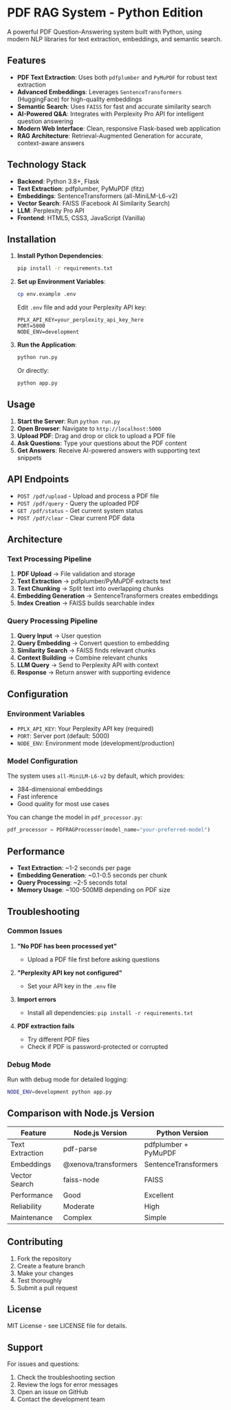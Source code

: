 # PDF RAG System - Python Edition

A powerful PDF Question-Answering system built with Python, using modern NLP libraries for text extraction, embeddings, and semantic search.

## Features

- **PDF Text Extraction**: Uses both `pdfplumber` and `PyMuPDF` for robust text extraction
- **Advanced Embeddings**: Leverages `SentenceTransformers` (HuggingFace) for high-quality embeddings
- **Semantic Search**: Uses `FAISS` for fast and accurate similarity search
- **AI-Powered Q&A**: Integrates with Perplexity Pro API for intelligent question answering
- **Modern Web Interface**: Clean, responsive Flask-based web application
- **RAG Architecture**: Retrieval-Augmented Generation for accurate, context-aware answers

## Technology Stack

- **Backend**: Python 3.8+, Flask
- **Text Extraction**: pdfplumber, PyMuPDF (fitz)
- **Embeddings**: SentenceTransformers (all-MiniLM-L6-v2)
- **Vector Search**: FAISS (Facebook AI Similarity Search)
- **LLM**: Perplexity Pro API
- **Frontend**: HTML5, CSS3, JavaScript (Vanilla)

## Installation

1. **Install Python Dependencies**:
   ```bash
   pip install -r requirements.txt
   ```

2. **Set up Environment Variables**:
   ```bash
   cp env.example .env
   ```
   
   Edit `.env` file and add your Perplexity API key:
   ```
   PPLX_API_KEY=your_perplexity_api_key_here
   PORT=5000
   NODE_ENV=development
   ```

3. **Run the Application**:
   ```bash
   python run.py
   ```

   Or directly:
   ```bash
   python app.py
   ```

## Usage

1. **Start the Server**: Run `python run.py`
2. **Open Browser**: Navigate to `http://localhost:5000`
3. **Upload PDF**: Drag and drop or click to upload a PDF file
4. **Ask Questions**: Type your questions about the PDF content
5. **Get Answers**: Receive AI-powered answers with supporting text snippets

## API Endpoints

- `POST /pdf/upload` - Upload and process a PDF file
- `POST /pdf/query` - Query the uploaded PDF
- `GET /pdf/status` - Get current system status
- `POST /pdf/clear` - Clear current PDF data

## Architecture

### Text Processing Pipeline

1. **PDF Upload** → File validation and storage
2. **Text Extraction** → pdfplumber/PyMuPDF extracts text
3. **Text Chunking** → Split text into overlapping chunks
4. **Embedding Generation** → SentenceTransformers creates embeddings
5. **Index Creation** → FAISS builds searchable index

### Query Processing Pipeline

1. **Query Input** → User question
2. **Query Embedding** → Convert question to embedding
3. **Similarity Search** → FAISS finds relevant chunks
4. **Context Building** → Combine relevant chunks
5. **LLM Query** → Send to Perplexity API with context
6. **Response** → Return answer with supporting evidence

## Configuration

### Environment Variables

- `PPLX_API_KEY`: Your Perplexity API key (required)
- `PORT`: Server port (default: 5000)
- `NODE_ENV`: Environment mode (development/production)

### Model Configuration

The system uses `all-MiniLM-L6-v2` by default, which provides:
- 384-dimensional embeddings
- Fast inference
- Good quality for most use cases

You can change the model in `pdf_processor.py`:
```python
pdf_processor = PDFRAGProcessor(model_name="your-preferred-model")
```

## Performance

- **Text Extraction**: ~1-2 seconds per page
- **Embedding Generation**: ~0.1-0.5 seconds per chunk
- **Query Processing**: ~2-5 seconds total
- **Memory Usage**: ~100-500MB depending on PDF size

## Troubleshooting

### Common Issues

1. **"No PDF has been processed yet"**
   - Upload a PDF file first before asking questions

2. **"Perplexity API key not configured"**
   - Set your API key in the `.env` file

3. **Import errors**
   - Install all dependencies: `pip install -r requirements.txt`

4. **PDF extraction fails**
   - Try different PDF files
   - Check if PDF is password-protected or corrupted

### Debug Mode

Run with debug mode for detailed logging:
```bash
NODE_ENV=development python app.py
```

## Comparison with Node.js Version

| Feature | Node.js Version | Python Version |
|---------|----------------|----------------|
| Text Extraction | pdf-parse | pdfplumber + PyMuPDF |
| Embeddings | @xenova/transformers | SentenceTransformers |
| Vector Search | faiss-node | FAISS |
| Performance | Good | Excellent |
| Reliability | Moderate | High |
| Maintenance | Complex | Simple |

## Contributing

1. Fork the repository
2. Create a feature branch
3. Make your changes
4. Test thoroughly
5. Submit a pull request

## License

MIT License - see LICENSE file for details.

## Support

For issues and questions:
1. Check the troubleshooting section
2. Review the logs for error messages
3. Open an issue on GitHub
4. Contact the development team
